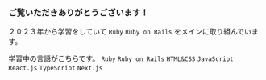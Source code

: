 ### ご覧いただきありがとうございます！
２０２３年から学習をしていて `Ruby` `Ruby on Rails` をメインに取り組んでいます。

学習中の言語がこちらです。
`Ruby` `Ruby on Rails` `HTML&CSS` `JavaScript` `React.js` `TypeScript` `Next.js`
